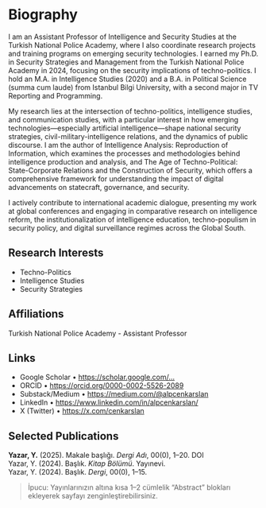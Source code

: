# Biography
I am an Assistant Professor of Intelligence and Security Studies at the Turkish National Police Academy, where I also coordinate research projects and training programs on emerging security technologies. I earned my Ph.D. in Security Strategies and Management from the Turkish National Police Academy in 2024, focusing on the security implications of techno-politics. I hold an M.A. in Intelligence Studies (2020) and a B.A. in Political Science (summa cum laude) from Istanbul Bilgi University, with a second major in TV Reporting and Programming.

My research lies at the intersection of techno-politics, intelligence studies, and communication studies, with a particular interest in how emerging technologies—especially artificial intelligence—shape national security strategies, civil-military-intelligence relations, and the dynamics of public discourse. I am the author of Intelligence Analysis: Reproduction of Information, which examines the processes and methodologies behind intelligence production and analysis, and The Age of Techno-Political: State-Corporate Relations and the Construction of Security, which offers a comprehensive framework for understanding the impact of digital advancements on statecraft, governance, and security.

I actively contribute to international academic dialogue, presenting my work at global conferences and engaging in comparative research on intelligence reform, the institutionalization of intelligence education, techno-populism in security policy, and digital surveillance regimes across the Global South.

## Research Interests
- Techno-Politics
- Intelligence Studies
- Security Strategies

## Affiliations
Turkish National Police Academy - Assistant Professor

## Links
- Google Scholar • <https://scholar.google.com/…>
- ORCID • <https://orcid.org/0000-0002-5526-2089>
- Substack/Medium • <https://medium.com/@alpcenkarslan>
- LinkedIn • <https://www.linkedin.com/in/alpcenkarslan/>
- X (Twitter) • <https://x.com/cenkarslan>

## Selected Publications
**Yazar, Y.** (2025). Makale başlığı. *Dergi Adı*, 00(0), 1–20. DOI  
Yazar, Y. (2024). Başlık. *Kitap Bölümü*. Yayınevi.  
Yazar, Y. (2024). Başlık. *Dergi*, 00(0), 1–15.

> İpucu: Yayınlarınızın altına kısa 1–2 cümlelik “Abstract” blokları ekleyerek sayfayı zenginleştirebilirsiniz.
